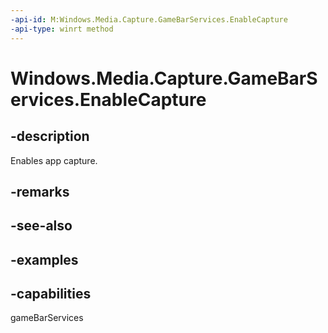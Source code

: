 ```yaml
---
-api-id: M:Windows.Media.Capture.GameBarServices.EnableCapture
-api-type: winrt method
---
```


<!-- Method syntax.
public void GameBarServices.EnableCapture()
-->

# Windows.Media.Capture.GameBarServices.EnableCapture


## -description

Enables app capture.

## -remarks

## -see-also

## -examples

## -capabilities

gameBarServices

